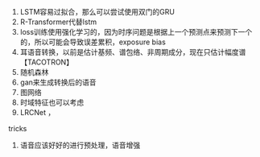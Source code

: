 1. LSTM容易过拟合，那么可以尝试使用双门的GRU
2. R-Transformer代替lstm
3. loss训练使用强化学习的，因为时序问题是根据上一个预测点来预测下一个的，所以可能会导致误差累积，exposure bias
4. 耳语音转换，以前是估计基频、谱包络、非周期成分，现在只估计幅度谱 【TACOTRON】
5. 随机森林
6. gan来生成转换后的语音
7. 图网络
8. 时域特征也可以考虑
9. LRCNet ，

tricks

1. 语音应该好好的进行预处理，语音增强


